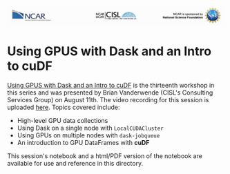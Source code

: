 ![NCAR UCAR Logo](../NCAR_CISL_NSF_banner.jpeg)
# Using GPUS with Dask and an Intro to cuDF

[Using GPUS with Dask and an Intro to cuDF](13_DaskGPU.ipynb) is the thirteenth workshop in this series and was presented by Brian Vanderwende (CISL's Consulting Services Group) on August 11th. The video recording for this session is uploaded [here](). Topics covered include:

* High-level GPU data collections
* Using Dask on a single node with `LocalCUDACluster`
* Using GPUs on multiple nodes with `dask-jobqueue`
* An introduction to GPU DataFrames with **cuDF**

This session's notebook and a html/PDF version of the notebook are available for use and reference in this directory.

